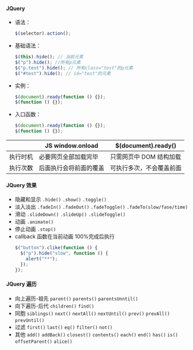 #### JQuery

- 语法：
  ```js
  $(selector).action();
  ```
- 基础语法：
  ```js
  $(this).hide(); // 当前元素
  $("p").hide(); //所有p元素
  $("p.test").hide(); // 所有class="test"的p元素
  $("#test").hide(); // id="test"的元素
  ```
- 实例：
  ```js
  $(document).ready(function () {});
  $(function () {});
  ```
- 入口函数：
  ```js
  $(document).ready(function () {});
  $(function () {});
  ```

|          | JS window.onload       | $(document).ready()      |
| -------- | ---------------------- | ------------------------ |
| 执行时机 | 必要网页全部加载完毕   | 只需网页中 DOM 结构加载  |
| 执行次数 | 后面执行会将前面的覆盖 | 可执行多次，不会覆盖前面 |

#### JQuery 效果

- 隐藏和显示
  `.hide()` `.show()` `.toggle()`
- 淡入淡出
  `.fadeIn()` `.fadeOut()` `.fadeToggle()` `.fadeTo(slow/fase/time)`
- 滑动
  `.slideDown()` `.slideUp()` `.slideToggle()`
- 动画 `.animate()`
- 停止动画 `.stop()`
- callback 函数在当前动画 100%完成后执行
  ```js
  $("button").clike(function () {
    $("p").hide("slow", function () {
      alert("**");
    });
  });
  ```

#### JQuery 遍历

- 向上遍历-祖先
  `parent()` `parents()` `parentsUnntil()`
- 向下遍历-后代
  `children()` `find()`
- 同胞
  `siblings()` `next()` `nextAll()` `nextUntil()` `prev()` `prevAll()` `prevUntil()`
- 过滤
  `first()` `last()` `eq()` `filter()` `not()`
- 其他
  `add()` `addBack()` `closest()` `contents()` `each()` `end()`
  `has()` `is()` `offsetParent()` `alice()`
